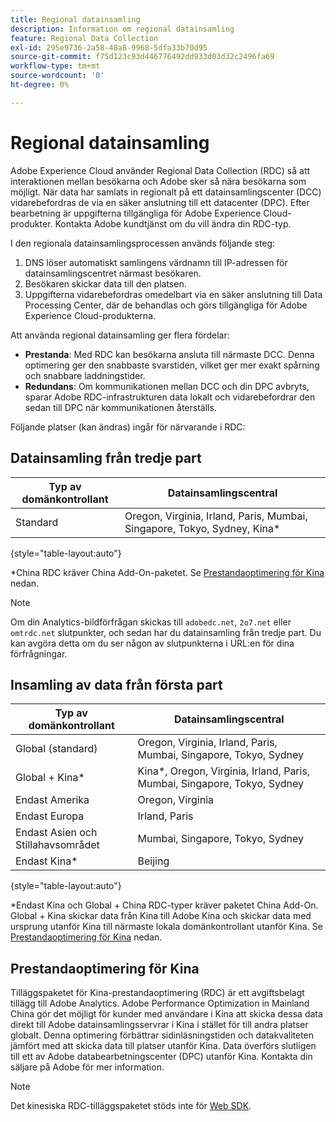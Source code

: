 ```yaml
---
title: Regional datainsamling
description: Information om regional datainsamling
feature: Regional Data Collection
exl-id: 295e9736-2a58-48a8-9968-5dfa33b70d95
source-git-commit: f75d123c93d446776492dd933d03d32c2496fa69
workflow-type: tm+mt
source-wordcount: '0'
ht-degree: 0%

---
```


# Regional datainsamling

Adobe Experience Cloud använder Regional Data Collection (RDC) så att interaktionen mellan besökarna och Adobe sker så nära besökarna som möjligt. När data har samlats in regionalt på ett datainsamlingscenter (DCC) vidarebefordras de via en säker anslutning till ett datacenter (DPC). Efter bearbetning är uppgifterna tillgängliga för Adobe Experience Cloud-produkter. Kontakta Adobe kundtjänst om du vill ändra din RDC-typ.

I den regionala datainsamlingsprocessen används följande steg:

1. DNS löser automatiskt samlingens värdnamn till IP-adressen för datainsamlingscentret närmast besökaren.
1. Besökaren skickar data till den platsen.
1. Uppgifterna vidarebefordras omedelbart via en säker anslutning till Data Processing Center, där de behandlas och görs tillgängliga för Adobe Experience Cloud-produkterna.

Att använda regional datainsamling ger flera fördelar:

* **Prestanda**: Med RDC kan besökarna ansluta till närmaste DCC. Denna optimering ger den snabbaste svarstiden, vilket ger mer exakt spårning och snabbare laddningstider.
* **Redundans**: Om kommunikationen mellan DCC och din DPC avbryts, sparar Adobe RDC-infrastrukturen data lokalt och vidarebefordrar den sedan till DPC när kommunikationen återställs.

Följande platser (kan ändras) ingår för närvarande i RDC:

## Datainsamling från tredje part

| Typ av domänkontrollant | Datainsamlingscentral |
| --- | --- |
| Standard | Oregon, Virginia, Irland, Paris, Mumbai, Singapore, Tokyo, Sydney, Kina* |

{style="table-layout:auto"}

*China RDC kräver China Add-On-paketet. Se [Prestandaoptimering för Kina](#china-performance-optimization) nedan.

>[!NOTE]
>
>Om din Analytics-bildförfrågan skickas till `adobedc.net`, `2o7.net` eller `omtrdc.net` slutpunkter, och sedan har du datainsamling från tredje part. Du kan avgöra detta om du ser någon av slutpunkterna i URL:en för dina förfrågningar.

## Insamling av data från första part

| Typ av domänkontrollant | Datainsamlingscentral |
| --- | --- |
| Global (standard) | Oregon, Virginia, Irland, Paris, Mumbai, Singapore, Tokyo, Sydney |
| Global + Kina* | Kina*, Oregon, Virginia, Irland, Paris, Mumbai, Singapore, Tokyo, Sydney |
| Endast Amerika | Oregon, Virginia |
| Endast Europa | Irland, Paris |
| Endast Asien och Stillahavsområdet | Mumbai, Singapore, Tokyo, Sydney |
| Endast Kina* | Beijing |

{style="table-layout:auto"}

*Endast Kina och Global + China RDC-typer kräver paketet China Add-On. Global + Kina skickar data från Kina till Adobe Kina och skickar data med ursprung utanför Kina till närmaste lokala domänkontrollant utanför Kina. Se [Prestandaoptimering för Kina](#china-performance-optimization) nedan.

## Prestandaoptimering för Kina

Tilläggspaketet för Kina-prestandaoptimering (RDC) är ett avgiftsbelagt tillägg till Adobe Analytics. Adobe Performance Optimization in Mainland China gör det möjligt för kunder med användare i Kina att skicka dessa data direkt till Adobe datainsamlingsservrar i Kina i stället för till andra platser globalt. Denna optimering förbättrar sidinläsningstiden och datakvaliteten jämfört med att skicka data till platser utanför Kina. Data överförs slutligen till ett av Adobe databearbetningscenter (DPC) utanför Kina. Kontakta din säljare på Adobe för mer information.

>[!NOTE]
>
>Det kinesiska RDC-tilläggspaketet stöds inte för [Web SDK](/help/implement/aep-edge/overview.md).

